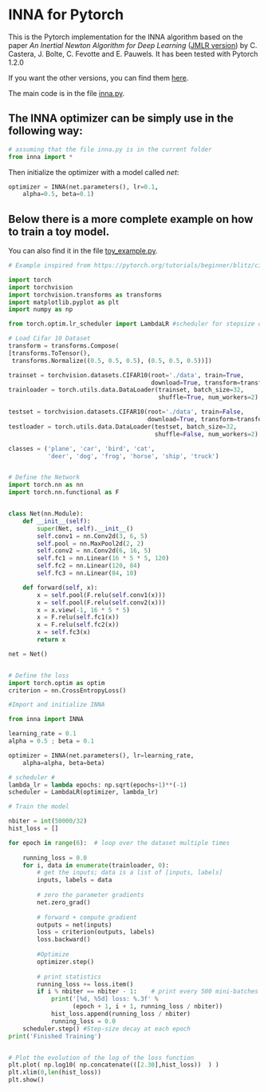 # INNA for Pytorch

This is the Pytorch implementation for the INNA algorithm based on the paper *An Inertial Newton Algorithm for Deep Learning* ([JMLR version](https://jmlr.csail.mit.edu/papers/v22/19-1024.html)) by C. Castera, J. Bolte, C. Fevotte and E. Pauwels.
It has been tested with Pytorch 1.2.0

If you want the other versions, you can find them [here](https://github.com/camcastera/INNA-for-DeepLearning/).

The main code is in the file [inna.py](https://github.com/camcastera/INNA-for-DeepLearning/blob/master/inna_for_pytorch/inna.py).
## The INNA optimizer can be simply use in the following way:

```python
# assuming that the file inna.py is in the current folder
from inna import *
```
 Then initialize the optimizer with a model called *net*:
```python
optimizer = INNA(net.parameters(), lr=0.1, 
    alpha=0.5, beta=0.1)
```


## Below there is a more complete example on how to train a toy model. 
You can also find it in the file [toy_example.py](https://github.com/camcastera/INNA-for-DeepLearning/blob/master/inna_for_pytorch/toy_example.py).

```python
# Example inspired from https://pytorch.org/tutorials/beginner/blitz/cifar10_tutorial.html#sphx-glr-beginner-blitz-cifar10-tutorial-py

import torch
import torchvision
import torchvision.transforms as transforms
import matplotlib.pyplot as plt
import numpy as np

from torch.optim.lr_scheduler import LambdaLR #scheduler for stepsize decay

# Load Cifar 10 Dataset
transform = transforms.Compose(
[transforms.ToTensor(),
 transforms.Normalize((0.5, 0.5, 0.5), (0.5, 0.5, 0.5))])

trainset = torchvision.datasets.CIFAR10(root='./data', train=True,
                                        download=True, transform=transform)
trainloader = torch.utils.data.DataLoader(trainset, batch_size=32,
                                          shuffle=True, num_workers=2)

testset = torchvision.datasets.CIFAR10(root='./data', train=False,
                                       download=True, transform=transform)
testloader = torch.utils.data.DataLoader(testset, batch_size=32,
                                         shuffle=False, num_workers=2)

classes = ('plane', 'car', 'bird', 'cat',
           'deer', 'dog', 'frog', 'horse', 'ship', 'truck')


# Define the Network
import torch.nn as nn
import torch.nn.functional as F


class Net(nn.Module):
    def __init__(self):
        super(Net, self).__init__()
        self.conv1 = nn.Conv2d(3, 6, 5)
        self.pool = nn.MaxPool2d(2, 2)
        self.conv2 = nn.Conv2d(6, 16, 5)
        self.fc1 = nn.Linear(16 * 5 * 5, 120)
        self.fc2 = nn.Linear(120, 84)
        self.fc3 = nn.Linear(84, 10)

    def forward(self, x):
        x = self.pool(F.relu(self.conv1(x)))
        x = self.pool(F.relu(self.conv2(x)))
        x = x.view(-1, 16 * 5 * 5)
        x = F.relu(self.fc1(x))
        x = F.relu(self.fc2(x))
        x = self.fc3(x)
        return x

net = Net()


# Define the loss
import torch.optim as optim
criterion = nn.CrossEntropyLoss()

#Import and initialize INNA 

from inna import INNA

learning_rate = 0.1
alpha = 0.5 ; beta = 0.1

optimizer = INNA(net.parameters(), lr=learning_rate, 
    alpha=alpha, beta=beta)

# scheduler #
lambda_lr = lambda epochs: np.sqrt(epochs+1)**(-1)
scheduler = LambdaLR(optimizer, lambda_lr)

# Train the model

nbiter = int(50000/32)
hist_loss = []

for epoch in range(6):  # loop over the dataset multiple times
    
    running_loss = 0.0
    for i, data in enumerate(trainloader, 0):
        # get the inputs; data is a list of [inputs, labels]
        inputs, labels = data
        
        # zero the parameter gradients
        net.zero_grad()
        
        # forward + compute gradient
        outputs = net(inputs)
        loss = criterion(outputs, labels)
        loss.backward()
        
        #Optimize
        optimizer.step()
        
        # print statistics 
        running_loss += loss.item()
        if i % nbiter == nbiter - 1:    # print every 500 mini-batches
            print('[%d, %5d] loss: %.3f' %
                  (epoch + 1, i + 1, running_loss / nbiter))
            hist_loss.append(running_loss / nbiter)
            running_loss = 0.0
    scheduler.step() #Step-size decay at each epoch 
print('Finished Training')


# Plot the evolution of the log of the loss function
plt.plot( np.log10( np.concatenate(([2.30],hist_loss))  ) )
plt.xlim(0,len(hist_loss))
plt.show()
```
